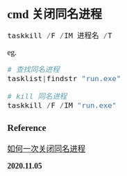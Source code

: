 <font size=4 face='楷体'>

## cmd 关闭同名进程

```powershell
taskkill /F /IM 进程名 /T
```

eg.

```powershell
# 查找同名进程
tasklist|findstr "run.exe"

# kill 同名进程
taskkill /F /IM "run.exe"
```

### Reference

[如何一次关闭同名进程](https://blog.csdn.net/greenerycn/article/details/4063480)

**2020.11.05**
